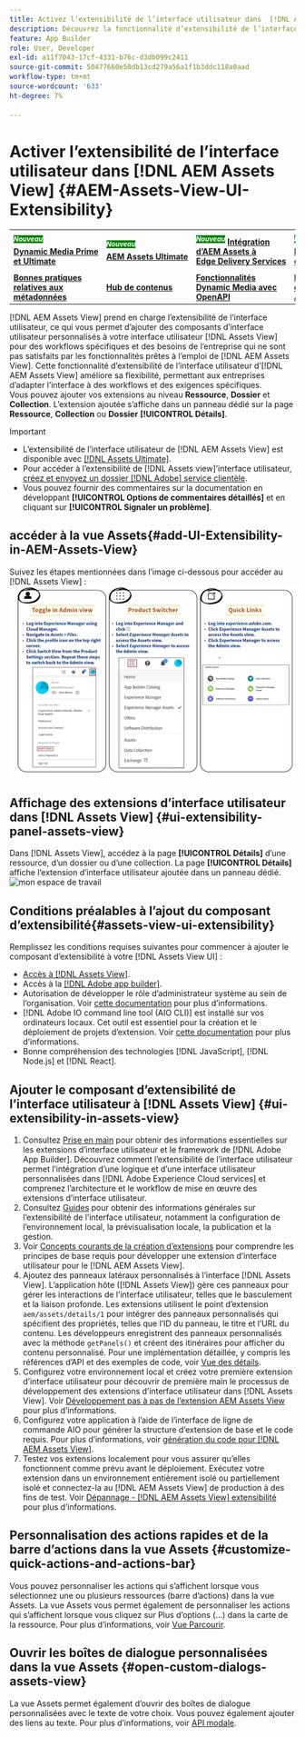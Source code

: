 ```yaml
---
title: Activez l’extensibilité de l’interface utilisateur dans  [!DNL AEM Assets View]
description: Découvrez la fonctionnalité d’extensibilité de l’interface utilisateur d [!DNL AEM Assets View]. [!DNL AEM Assets View] UI qui permet d’ajouter des composants d’interface utilisateur personnalisés pour répondre à des besoins professionnels spécifiques.
feature: App Builder
role: User, Developer
exl-id: a11f7043-17cf-4331-b76c-d3db099c2411
source-git-commit: 50477660e50db13cd279a56a1f1b3ddc118a0aad
workflow-type: tm+mt
source-wordcount: '633'
ht-degree: 7%

---
```


# Activer l’extensibilité de l’interface utilisateur dans [!DNL AEM Assets View] {#AEM-Assets-View-UI-Extensibility}

<table>
    <tr>
        <td>
            <sup style= "background-color:#008000; color:#FFFFFF; font-weight:bold"><i>Nouveau</i></sup> <a href="/help/assets/dynamic-media/dm-prime-ultimate.md"><b>Dynamic Media Prime et Ultimate</b></a>
        </td>
        <td>
            <sup style= "background-color:#008000; color:#FFFFFF; font-weight:bold"><i>Nouveau</i></sup> <a href="/help/assets/assets-ultimate-overview.md"><b>AEM Assets Ultimate</b></a>
        </td>
        <td>
            <sup style= "background-color:#008000; color:#FFFFFF; font-weight:bold"><i>Nouveau</i></sup> <a href="/help/assets/integrate-aem-assets-edge-delivery-services.md"><b>Intégration d’AEM Assets à Edge Delivery Services</b></a>
        </td>
          <td>
            <sup style= "background-color:#008000; color:#FFFFFF; font-weight:bold"><i>Nouveau</i></sup> <a href="/help/assets/dynamic-media/enable-dynamic-media-prime-and-ultimate.md"><b>Activer Dynamic Media Prime et Ultimate</b></a>
        </td>
        <td>
            <a href="/help/assets/search-best-practices.md"><b>Bonnes pratiques de recherche</b></a>
        </td>
    </tr>
    <tr>
        <td>
            <a href="/help/assets/metadata-best-practices.md"><b>Bonnes pratiques relatives aux métadonnées</b></a>
        </td>
        <td>
            <a href="/help/assets/product-overview.md"><b>Hub de contenus</b></a>
        </td>
        <td>
            <a href="/help/assets/dynamic-media-open-apis-overview.md"><b>Fonctionnalités Dynamic Media avec OpenAPI</b></a>
        </td>
        <td>
            <a href="https://developer.adobe.com/experience-cloud/experience-manager-apis/"><b>Documentation de développement pour AEM Assets</b></a>
        </td>
    </tr>
</table>

[!DNL AEM Assets View] prend en charge l’extensibilité de l’interface utilisateur, ce qui vous permet d’ajouter des composants d’interface utilisateur personnalisés à votre interface utilisateur [!DNL Assets View] pour des workflows spécifiques et des besoins de l’entreprise qui ne sont pas satisfaits par les fonctionnalités prêtes à l’emploi de [!DNL AEM Assets View]. Cette fonctionnalité d’extensibilité de l’interface utilisateur d’[!DNL AEM Assets View] améliore sa flexibilité, permettant aux entreprises d’adapter l’interface à des workflows et des exigences spécifiques.\
Vous pouvez ajouter vos extensions au niveau **Ressource**, **Dossier** et **Collection**. L’extension ajoutée s’affiche dans un panneau dédié sur la page **Ressource**, **Collection** ou **Dossier** **[!UICONTROL Détails]**.

>[!IMPORTANT]
>
> * L’extensibilité de l’interface utilisateur de [!DNL AEM Assets View] est disponible avec [[!DNL Assets Ultimate]](/help/assets/assets-ultimate-overview.md).
> * Pour accéder à l’extensibilité de [!DNL Assets view]’interface utilisateur, [créez et envoyez un dossier  [!DNL Adobe]  service clientèle](https://helpx.adobe.com/fr/enterprise/using/support-for-experience-cloud.html).
> * Vous pouvez fournir des commentaires sur la documentation en développant **[!UICONTROL Options de commentaires détaillés]** et en cliquant sur **[!UICONTROL Signaler un problème]**.

## <a id="1"></a> accéder à la vue Assets{#add-UI-Extensibility-in-AEM-Assets-View}

Suivez les étapes mentionnées dans l’image ci-dessous pour accéder au [!DNL Assets View] :
![access-assets-view-ui](/help/assets/assets/access-assets-view.jpg)

## Affichage des extensions d’interface utilisateur dans [!DNL Assets View] {#ui-extensibility-panel-assets-view}

Dans [!DNL Assets View], accédez à la page **[!UICONTROL Détails]** d’une ressource, d’un dossier ou d’une collection. La page **[!UICONTROL Détails]** affiche l’extension d’interface utilisateur ajoutée dans un panneau dédié.
![mon espace de travail](/help/assets/assets/my-workspace-assets-view3.png)

## Conditions préalables à l’ajout du composant d’extensibilité{#assets-view-ui-extensibility}

Remplissez les conditions requises suivantes pour commencer à ajouter le composant d’extensibilité à votre [!DNL Assets View UI] :

* [ Accès à  [!DNL Assets View]](#1).
* Accès à la [[!DNL Adobe app builder]](https://developer.adobe.com/app-builder/docs/overview/).
* Autorisation de développer le rôle d’administrateur système au sein de l’organisation. Voir [cette documentation](https://developer.adobe.com/uix/docs/guides/get-access/) pour plus d’informations.
* [!DNL Adobe IO command line tool (AIO CLI)] est installé sur vos ordinateurs locaux. Cet outil est essentiel pour la création et le déploiement de projets d’extension. Voir [cette documentation](https://developer.adobe.com/app-builder/docs/getting_started/#local-environment-set-up) pour plus d’informations.
* Bonne compréhension des technologies [!DNL JavaScript], [!DNL Node.js] et [!DNL React].

## Ajouter le composant d’extensibilité de l’interface utilisateur à [!DNL Assets View] {#ui-extensibility-in-assets-view}

1. Consultez [Prise en main](https://developer.adobe.com/uix/docs/getting-started/) pour obtenir des informations essentielles sur les extensions d’interface utilisateur et le framework de [!DNL Adobe App Builder]. Découvrez comment l’extensibilité de l’interface utilisateur permet l’intégration d’une logique et d’une interface utilisateur personnalisées dans [!DNL Adobe Experience Cloud services] et comprenez l’architecture et le workflow de mise en œuvre des extensions d’interface utilisateur.
1. Consultez [Guides](https://developer.adobe.com/uix/docs/guides/) pour obtenir des informations générales sur l’extensibilité de l’interface utilisateur, notamment la configuration de l’environnement local, la prévisualisation locale, la publication et la gestion.
1. Voir [Concepts courants de la création d’extensions](https://developer.adobe.com/uix/docs/services/aem-assets-view/api/commons/) pour comprendre les principes de base requis pour développer une extension d’interface utilisateur pour le [!DNL AEM Assets View].
1. Ajoutez des panneaux latéraux personnalisés à l’interface [!DNL Assets View]. L’application hôte ([!DNL Assets View]) gère ces panneaux pour gérer les interactions de l’interface utilisateur, telles que le basculement et la liaison profonde. Les extensions utilisent le point d’extension `aem/assets/details/1` pour intégrer des panneaux personnalisés qui spécifient des propriétés, telles que l’ID du panneau, le titre et l’URL du contenu. Les développeurs enregistrent des panneaux personnalisés avec la méthode `getPanels()` et créent des itinéraires pour afficher du contenu personnalisé. Pour une implémentation détaillée, y compris les références d’API et des exemples de code, voir [Vue des détails](https://developer.adobe.com/uix/docs/services/aem-assets-view/api/details-view/).
1. Configurez votre environnement local et créez votre première extension d’interface utilisateur pour découvrir de première main le processus de développement des extensions d’interface utilisateur dans [!DNL Assets View]. Voir [Développement pas à pas de l’extension AEM Assets View](https://developer.adobe.com/uix/docs/services/aem-assets-view/extension-development/) pour plus d’informations.
1. Configurez votre application à l’aide de l’interface de ligne de commande AIO pour générer la structure d’extension de base et le code requis. Pour plus d’informations, voir [génération du code pour [!DNL AEM Assets View]](https://developer.adobe.com/uix/docs/services/aem-assets-view/code-generation/).
1. Testez vos extensions localement pour vous assurer qu’elles fonctionnent comme prévu avant le déploiement. Exécutez votre extension dans un environnement entièrement isolé ou partiellement isolé et connectez-la au [!DNL AEM Assets View] de production à des fins de test. Voir [Dépannage - [!DNL AEM Assets View] extensibilité](https://developer.adobe.com/uix/docs/services/aem-assets-view/debug/) pour plus d’informations.

## Personnalisation des actions rapides et de la barre d’actions dans la vue Assets {#customize-quick-actions-and-actions-bar}

Vous pouvez personnaliser les actions qui s’affichent lorsque vous sélectionnez une ou plusieurs ressources (barre d’actions) dans la vue Assets. La vue Assets vous permet également de personnaliser les actions qui s’affichent lorsque vous cliquez sur Plus d’options (...) dans la carte de la ressource. Pour plus d’informations, voir [Vue Parcourir](https://developer.adobe.com/uix/docs/services/aem-assets-view/api/browse-view/).

## Ouvrir les boîtes de dialogue personnalisées dans la vue Assets {#open-custom-dialogs-assets-view}

La vue Assets permet également d’ouvrir des boîtes de dialogue personnalisées avec le texte de votre choix. Vous pouvez également ajouter des liens au texte. Pour plus d’informations, voir [API modale](https://developer.adobe.com/uix/docs/services/aem-assets-view/api/commons/#modal-api).
